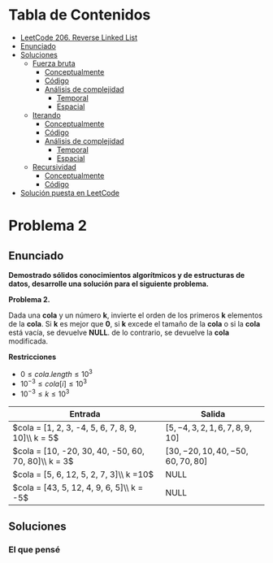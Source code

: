 # Tabla de Contenidos

- [LeetCode 206. Reverse Linked List](#leetcode-206-reverse-linked-list)
- [Enunciado](#enunciado)
- [Soluciones](#soluciones)
  - [Fuerza bruta](#fuerza-bruta)
    - [Conceptualmente](#conceptualmente)
    - [Código](#código)
    - [Análisis de complejidad](#análisis-de-complejidad)
      - [Temporal](#temporal)
      - [Espacial](#espacial)
  - [Iterando](#iterando)
    - [Conceptualmente](#conceptualmente-1)
    - [Código](#código-1)
    - [Análisis de complejidad](#análisis-de-complejidad-1)
      - [Temporal](#temporal-1)
      - [Espacial](#espacial-1)
  - [Recursividad](#recursividad)
    - [Conceptualmente](#conceptualmente-2)
    - [Código](#código-2)
- [Solución puesta en LeetCode](#solución-puesta-en-leetcode)



# Problema 2

## Enunciado


**Demostrado sólidos conocimientos algorítmicos y de estructuras de datos, desarrolle una solución para el siguiente problema.**

**Problema 2.**

Dada una **cola** y un número **k**, invierte el orden de los primeros **k** elementos de la **cola**. Si **k** es mejor que **0**, si **k** excede el tamaño de la **cola** o si la **cola** está vacía, se devuelve **NULL**. de lo contrario, se devuelve la **cola** modificada.


**Restricciones**

- $0 \leq cola.length \leq 10^{3}$
- $10^{-3} \leq cola[i] \leq 10^{3}$
- $10^{-3} \leq k \leq 10^{3}$



| Entrada      | Salida |
| ----------- | ----------- |
| $cola = [1, 2, 3, -4, 5, 6, 7, 8, 9, 10]\\ k = 5$      | $[5, -4, 3, 2, 1, 6, 7, 8, 9, 10]$       |
| $cola = [10, -20, 30, 40, -50, 60, 70, 80]\\ k = 3$      | $[30, -20, 10, 40, -50, 60, 70, 80]$       |
| $cola = [5, 6, 12, 5, 2, 7, 3]\\ k =10$      | NULL    |
| $cola = [43, 5, 12, 4, 9, 6, 5]\\ k = -5$      | NULL    |




## Soluciones

### El que pensé




